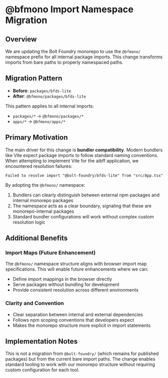# @bfmono Import Namespace Migration

## Overview

We are updating the Bolt Foundry monorepo to use the `@bfmono/` namespace prefix
for all internal package imports. This change transforms imports from bare paths
to properly namespaced paths.

## Migration Pattern

- **Before**: `packages/bfds-lite`
- **After**: `@bfmono/packages/bfds-lite`

This pattern applies to all internal imports:

- `packages/*` → `@bfmono/packages/*`
- `apps/*` → `@bfmono/apps/*`

## Primary Motivation

The main driver for this change is **bundler compatibility**. Modern bundlers
like Vite expect package imports to follow standard naming conventions. When
attempting to implement Vite for the aibff application, we encountered
resolution failures:

```
Failed to resolve import "@bolt-foundry/bfds-lite" from "src/App.tsx"
```

By adopting the `@bfmono/` namespace:

1. Bundlers can clearly distinguish between external npm packages and internal
   monorepo packages
2. The namespace acts as a clear boundary, signaling that these are
   monorepo-internal packages
3. Standard bundler configurations will work without complex custom resolution
   logic

## Additional Benefits

### Import Maps (Future Enhancement)

The `@bfmono/` namespace structure aligns with browser import map
specifications. This will enable future enhancements where we can:

- Define import mappings in the browser directly
- Serve packages without bundling for development
- Provide consistent resolution across different environments

### Clarity and Convention

- Clear separation between internal and external dependencies
- Follows npm scoping conventions that developers expect
- Makes the monorepo structure more explicit in import statements

## Implementation Notes

This is not a migration from `@bolt-foundry/` (which remains for published
packages) but from the current bare import paths. The change enables standard
tooling to work with our monorepo structure without requiring custom
configuration for each tool.
